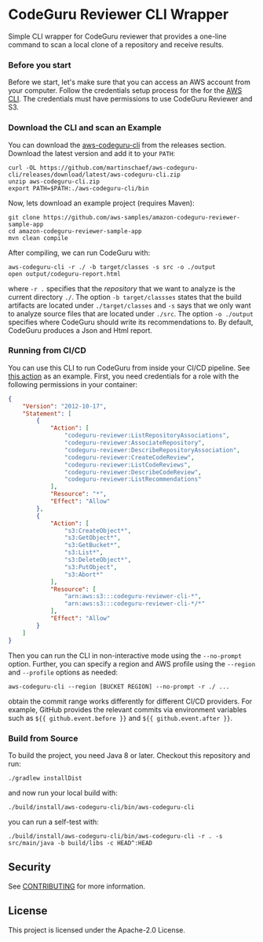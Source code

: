 # CodeGuru Reviewer CLI Wrapper
Simple CLI wrapper for CodeGuru reviewer that provides a one-line command to scan a local clone of a repository and
receive results. 

### Before you start

Before we start, let's make sure that you can access an AWS account from your computer. 
Follow the credentials setup process for the for the [AWS CLI](https://github.com/aws/aws-cli#configuration).
The credentials must have permissions to use CodeGuru Reviewer and S3.

### Download the CLI and scan an Example

You can download the [aws-codeguru-cli](releases/download/latest/aws-codeguru-cli.zip) from the releases section.
Download the latest version and add it to your `PATH`:
```
curl -OL https://github.com/martinschaef/aws-codeguru-cli/releases/download/latest/aws-codeguru-cli.zip
unzip aws-codeguru-cli.zip
export PATH=$PATH:./aws-codeguru-cli/bin
```

Now, lets download an example project (requires Maven):
```
git clone https://github.com/aws-samples/amazon-codeguru-reviewer-sample-app
cd amazon-codeguru-reviewer-sample-app
mvn clean compile
```
After compiling, we can run CodeGuru with:
```
aws-codeguru-cli -r ./ -b target/classes -s src -o ./output
open output/codeguru-report.html 
```
where `-r .` specifies that the *repository* that we want to analyze is the current directory `./`. The option `-b target/classses` states that the build artifacts are located under `./target/classes` and `-s` says that we only want to analyze source files that are
located under `./src`. The option `-o ./output` specifies where CodeGuru should write its recommendations to. By default,
CodeGuru produces a Json and Html report.


### Running from CI/CD

You can use this CLI to run CodeGuru from inside your CI/CD pipeline. See [this action](.github/workflows/self-test-and-release.yml#L30-L41) as an example. First, you need credentials for a role with the following permissions in your container:

```json
{
    "Version": "2012-10-17",
    "Statement": [
        {
            "Action": [
                "codeguru-reviewer:ListRepositoryAssociations",
                "codeguru-reviewer:AssociateRepository",
                "codeguru-reviewer:DescribeRepositoryAssociation",
                "codeguru-reviewer:CreateCodeReview",
                "codeguru-reviewer:ListCodeReviews",
                "codeguru-reviewer:DescribeCodeReview",
                "codeguru-reviewer:ListRecommendations"
            ],
            "Resource": "*",
            "Effect": "Allow"
        },
        {
            "Action": [
                "s3:CreateObject*",
                "s3:GetObject*",
                "s3:GetBucket*",
                "s3:List*",
                "s3:DeleteObject*",
                "s3:PutObject",
                "s3:Abort*"
            ],
            "Resource": [
                "arn:aws:s3:::codeguru-reviewer-cli-*",
                "arn:aws:s3:::codeguru-reviewer-cli-*/*"
            ],
            "Effect": "Allow"
        }
    ]
}
```

Then you can run the CLI in non-interactive mode using the `--no-prompt` option. Further, you can specify a region and 
AWS profile using the `--region` and `--profile` options as needed:
```
aws-codeguru-cli --region [BUCKET REGION] --no-prompt -r ./ ...
```
obtain the commit range works differently for different CI/CD providers. For example, GitHub provides the relevant
commits via environment variables such as `${{ github.event.before }}` and `${{ github.event.after }}`.

### Build from Source

To build the project, you need Java 8 or later. Checkout this repository and run:
```
./gradlew installDist
```
and now run your local build with:
```
./build/install/aws-codeguru-cli/bin/aws-codeguru-cli
```
you can run a self-test with:
```
./build/install/aws-codeguru-cli/bin/aws-codeguru-cli -r . -s src/main/java -b build/libs -c HEAD^:HEAD
```

## Security

See [CONTRIBUTING](CONTRIBUTING.md#security-issue-notifications) for more information.

## License

This project is licensed under the Apache-2.0 License.
